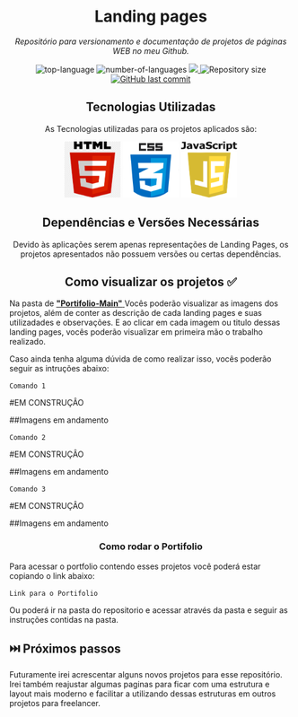 <!-- Titulo e Subtitulo -->
<h1 align="center">Landing pages</h1>
<p align="center"><i>Repositório para versionamento e documentação de projetos de páginas WEB no meu Github.</i></p>

<!-- Linguagens utilizadas -->
<!-- Informações adicionais no projeto -->

<p align="center" display="inline-block">
  <img src="https://img.shields.io/github/languages/top/Editora-Artigos/article-model" alt="top-language"/>
  <img src="https://img.shields.io/github/languages/count/Editora-Artigos/article-model.svg" alt="number-of-languages"/>
  <a href="https://www.codacy.com/gh/Editora-Artigos/article-model/dashboard?utm_source=github.com&amp;utm_medium=referral&amp;utm_content=Editora-Artigos/article-model&amp;utm_campaign=Badge_Grade">
    <img src="https://app.codacy.com/project/badge/Grade/a148a172d5b6471098a0f0166b08e542"/>
  </a>
  <img alt="Repository size" src="https://img.shields.io/github/repo-size/Editora-Artigos/article-model.svg">
  <a href="https://github.com/Editora-Artigos/article-model/commits/master">
    <img alt="GitHub last commit" src="https://img.shields.io/github/last-commit/Editora-Artigos/article-model.svg">
  </a>

<!-- Informações Sobre as técnologias utilizadas nos Projetos -->

<h2 align="center">Tecnologias Utilizadas</h2>

<p align="center">
  As Tecnologias utilizadas para os projetos aplicados são:
  <p align="center" display="inline-block">
      <img src="https://github.com/Filipe-Alex08/Landing-pages/blob/main/Imagens%20&%20Logos/Programa%C3%A7%C3%A3o/Logo%20-%20HTML5.png?raw=true" width=100vw height=100vh/>
      <img src="https://github.com/Filipe-Alex08/Landing-pages/blob/main/Imagens%20&%20Logos/Programa%C3%A7%C3%A3o/Logo%20-%20CSS3.png?raw=true" width=100vw height=100vh/>
      <img src="https://github.com/Filipe-Alex08/Landing-pages/blob/main/Imagens%20&%20Logos/Programa%C3%A7%C3%A3o/Logo%20-%20JavaScript.png?raw=true" width=100vw height=100vh/>
  </p>
</p>


<h2 align="center">Dependências e Versões Necessárias</h2>
  <p align="center">
    Devido às aplicações serem apenas representações de Landing Pages, os projetos apresentados não possuem versões ou certas dependências.
  </p>


<h2 align="center">Como visualizar os projetos ✅</h2>

Na pasta de <a href=""> **"Portifolio-Main"** </a> Vocês poderão visualizar as imagens dos projetos, além de conter as descrição de cada landing pages e suas utilizadades e observações.
E ao clicar em cada imagem ou titulo dessas landing pages, vocês poderão visualizar em primeira mão o trabalho realizado.

Caso ainda tenha alguma dúvida de como realizar isso, vocês poderão seguir as intruções abaixo:
```
Comando 1
```
#EM CONSTRUÇÂO

##Imagens em andamento

```
Comando 2
```
#EM CONSTRUÇÂO

##Imagens em andamento

```
Comando 3
```
#EM CONSTRUÇÂO

##Imagens em andamento



<h3 align="center">Como rodar o Portifolio</h3>

<p>
  Para acessar o portfolio contendo esses projetos você poderá estar copiando o link abaixo:
</p>

```
Link para o Portifolio
```

<p>
  Ou poderá ir na pasta do repositorio e acessar através da pasta e seguir as instruções contidas na pasta.
</p>


## ⏭️ Próximos passos

<p>
  Futuramente irei acrescentar alguns novos projetos para esse repositório.
  Irei também reajustar algumas paginas para ficar com uma estrutura e layout mais moderno e facilitar a utilizando dessas estruturas em outros projetos para freelancer.
</p>




